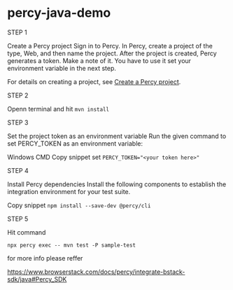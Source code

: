 # percy-java-demo
STEP 1

Create a Percy project
Sign in to Percy. In Percy, create a project of the type, Web, and then name the project. After the project is created, Percy generates a token. Make a note of it. You have to use it set your environment variable in the next step.

For details on creating a project, see [Create a Percy project](https://www.browserstack.com/docs/percy/integrate-bstack-sdk/java#Percy_SDK).

STEP 2 

Openn terminal and hit ``mvn install``

STEP 3

Set the project token as an environment variable
Run the given command to set PERCY_TOKEN as an environment variable:

Windows CMD
Copy snippet
set ``PERCY_TOKEN="<your token here>"``

STEP 4

Install Percy dependencies
Install the following components to establish the integration environment for your test suite.

Copy snippet
``npm install --save-dev @percy/cli``

STEP 5

Hit command 

``npx percy exec -- mvn test -P sample-test``

for more info please reffer 

https://www.browserstack.com/docs/percy/integrate-bstack-sdk/java#Percy_SDK

